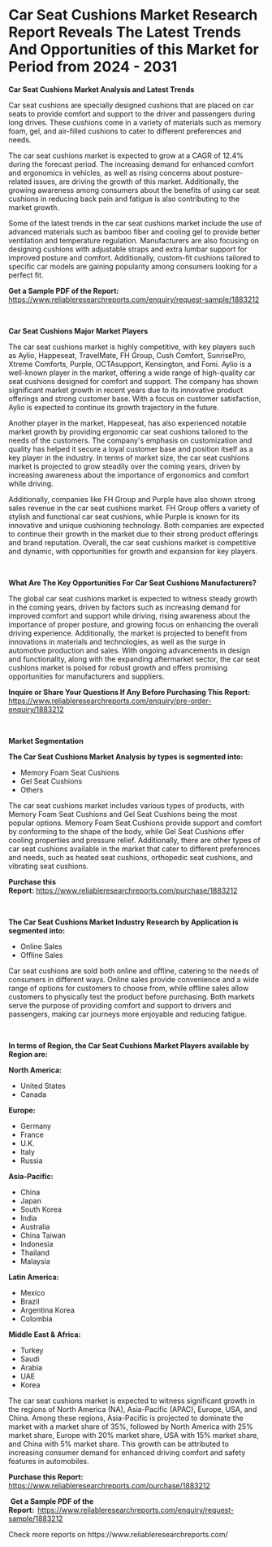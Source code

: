 <p><h1>Car Seat Cushions Market Research Report Reveals The Latest Trends And Opportunities of this Market for Period from 2024 - 2031</h1></p><p><strong>Car Seat Cushions Market Analysis and Latest Trends</strong></p>
<p><p>Car seat cushions are specially designed cushions that are placed on car seats to provide comfort and support to the driver and passengers during long drives. These cushions come in a variety of materials such as memory foam, gel, and air-filled cushions to cater to different preferences and needs.</p><p>The car seat cushions market is expected to grow at a CAGR of 12.4% during the forecast period. The increasing demand for enhanced comfort and ergonomics in vehicles, as well as rising concerns about posture-related issues, are driving the growth of this market. Additionally, the growing awareness among consumers about the benefits of using car seat cushions in reducing back pain and fatigue is also contributing to the market growth.</p><p>Some of the latest trends in the car seat cushions market include the use of advanced materials such as bamboo fiber and cooling gel to provide better ventilation and temperature regulation. Manufacturers are also focusing on designing cushions with adjustable straps and extra lumbar support for improved posture and comfort. Additionally, custom-fit cushions tailored to specific car models are gaining popularity among consumers looking for a perfect fit.</p></p>
<p><strong>Get a Sample PDF of the Report:&nbsp;</strong> <a href="https://www.reliableresearchreports.com/enquiry/request-sample/1883212">https://www.reliableresearchreports.com/enquiry/request-sample/1883212</a></p>
<p>&nbsp;</p>
<p><strong>Car Seat Cushions Major Market Players</strong></p>
<p><p>The car seat cushions market is highly competitive, with key players such as Aylio, Happeseat, TravelMate, FH Group, Cush Comfort, SunrisePro, Xtreme Comforts, Purple, OCTAsupport, Kensington, and Fomi. Aylio is a well-known player in the market, offering a wide range of high-quality car seat cushions designed for comfort and support. The company has shown significant market growth in recent years due to its innovative product offerings and strong customer base. With a focus on customer satisfaction, Aylio is expected to continue its growth trajectory in the future.</p><p>Another player in the market, Happeseat, has also experienced notable market growth by providing ergonomic car seat cushions tailored to the needs of the customers. The company's emphasis on customization and quality has helped it secure a loyal customer base and position itself as a key player in the industry. In terms of market size, the car seat cushions market is projected to grow steadily over the coming years, driven by increasing awareness about the importance of ergonomics and comfort while driving.</p><p>Additionally, companies like FH Group and Purple have also shown strong sales revenue in the car seat cushions market. FH Group offers a variety of stylish and functional car seat cushions, while Purple is known for its innovative and unique cushioning technology. Both companies are expected to continue their growth in the market due to their strong product offerings and brand reputation. Overall, the car seat cushions market is competitive and dynamic, with opportunities for growth and expansion for key players.</p></p>
<p>&nbsp;</p>
<p><strong>What Are The Key Opportunities For Car Seat Cushions Manufacturers?</strong></p>
<p><p>The global car seat cushions market is expected to witness steady growth in the coming years, driven by factors such as increasing demand for improved comfort and support while driving, rising awareness about the importance of proper posture, and growing focus on enhancing the overall driving experience. Additionally, the market is projected to benefit from innovations in materials and technologies, as well as the surge in automotive production and sales. With ongoing advancements in design and functionality, along with the expanding aftermarket sector, the car seat cushions market is poised for robust growth and offers promising opportunities for manufacturers and suppliers.</p></p>
<p><strong>Inquire or Share Your Questions If Any Before Purchasing This Report:</strong> <a href="https://www.reliableresearchreports.com/enquiry/pre-order-enquiry/1883212">https://www.reliableresearchreports.com/enquiry/pre-order-enquiry/1883212</a></p>
<p>&nbsp;</p>
<p><strong>Market Segmentation</strong></p>
<p><strong>The Car Seat Cushions Market Analysis by types is segmented into:</strong></p>
<p><ul><li>Memory Foam Seat Cushions</li><li>Gel Seat Cushions</li><li>Others</li></ul></p>
<p><p>The car seat cushions market includes various types of products, with Memory Foam Seat Cushions and Gel Seat Cushions being the most popular options. Memory Foam Seat Cushions provide support and comfort by conforming to the shape of the body, while Gel Seat Cushions offer cooling properties and pressure relief. Additionally, there are other types of car seat cushions available in the market that cater to different preferences and needs, such as heated seat cushions, orthopedic seat cushions, and vibrating seat cushions.</p></p>
<p><strong>Purchase this Report:&nbsp;</strong><a href="https://www.reliableresearchreports.com/purchase/1883212">https://www.reliableresearchreports.com/purchase/1883212</a></p>
<p>&nbsp;</p>
<p><strong>The Car Seat Cushions Market Industry Research by Application is segmented into:</strong></p>
<p><ul><li>Online Sales</li><li>Offline Sales</li></ul></p>
<p><p>Car seat cushions are sold both online and offline, catering to the needs of consumers in different ways. Online sales provide convenience and a wide range of options for customers to choose from, while offline sales allow customers to physically test the product before purchasing. Both markets serve the purpose of providing comfort and support to drivers and passengers, making car journeys more enjoyable and reducing fatigue.</p></p>
<p>&nbsp;</p>
<p><strong>In terms of Region, the Car Seat Cushions Market Players available by Region are:</strong></p>
<p>
    <p> <strong> North America: </strong>
        <ul>
            <li>United States</li>
            <li>Canada</li>
        </ul>
        </p> 
    <p> <strong> Europe: </strong>
        <ul>
            <li>Germany</li>
            <li>France</li>
            <li>U.K.</li>
            <li>Italy</li>
            <li>Russia</li>
        </ul>
        </p> 
    <p> <strong> Asia-Pacific: </strong>
        <ul>
            <li>China</li>
            <li>Japan</li>
            <li>South Korea</li>
            <li>India</li>
            <li>Australia</li>
            <li>China Taiwan</li>
            <li>Indonesia</li>
            <li>Thailand</li>
            <li>Malaysia</li>
        </ul>
        </p> 
    <p> <strong> Latin America: </strong>
        <ul>
            <li>Mexico</li>
            <li>Brazil</li>
            <li>Argentina Korea</li>
            <li>Colombia</li>
        </ul>
        </p> 
    <p> <strong> Middle East & Africa: </strong>
        <ul>
            <li>Turkey</li>
            <li>Saudi</li>
            <li>Arabia</li>
            <li>UAE</li>
            <li>Korea</li>
        </ul>
    </p>
    </p>
<p><p>The car seat cushions market is expected to witness significant growth in the regions of North America (NA), Asia-Pacific (APAC), Europe, USA, and China. Among these regions, Asia-Pacific is projected to dominate the market with a market share of 35%, followed by North America with 25% market share, Europe with 20% market share, USA with 15% market share, and China with 5% market share. This growth can be attributed to increasing consumer demand for enhanced driving comfort and safety features in automobiles.</p></p>
<p><strong>Purchase this Report: </strong><a href="https://www.reliableresearchreports.com/purchase/1883212">https://www.reliableresearchreports.com/purchase/1883212</a></p>
<p>&nbsp;<strong>Get a Sample PDF of the Report:&nbsp;&nbsp;</strong><a href="https://www.reliableresearchreports.com/enquiry/request-sample/1883212">https://www.reliableresearchreports.com/enquiry/request-sample/1883212</a></p>
<p><strong></strong></p>
<p>Check more reports on https://www.reliableresearchreports.com/</p>